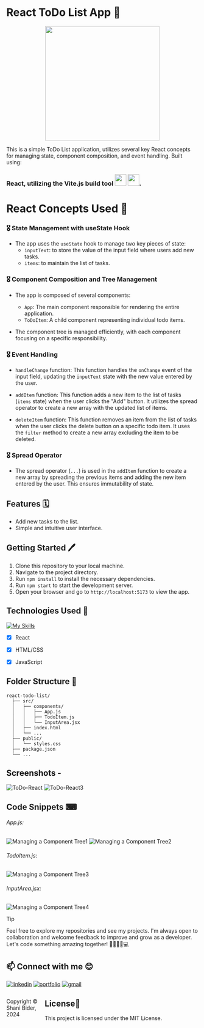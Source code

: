 # React ToDo List App 📆

<div align="center">
<img height="300px" src="https://github.com/shanibider/React-ToDo-List/assets/72359805/0ca5fdeb-4682-4a08-bf73-deb4ea824646">
</div>

This is a simple ToDo List application, utilizes several key React concepts for managing state, component composition, and event handling. Built using:
### React, utilizing the Vite.js build tool <img height=30px src="https://skillicons.dev/icons?i=react"> <img height=30px src="https://skillicons.dev/icons?i=vite">. 


# React Concepts Used 🥇
### 🎖 State Management with useState Hook

- The app uses the `useState` hook to manage two key pieces of state:
  - `inputText`: to store the value of the input field where users add new tasks.
  - `items`: to maintain the list of tasks.

### 🎖 Component Composition and Tree Management

- The app is composed of several components:
  - `App`: The main component responsible for rendering the entire application.
  - `ToDoItem`: A child component representing individual todo items.
  
- The component tree is managed efficiently, with each component focusing on a specific responsibility.

### 🎖 Event Handling

- `handleChange` function: This function handles the `onChange` event of the input field, updating the `inputText` state with the new value entered by the user.

- `addItem` function: This function adds a new item to the list of tasks (`items` state) when the user clicks the "Add" button. It utilizes the spread operator to create a new array with the updated list of items.

- `deleteItem` function: This function removes an item from the list of tasks when the user clicks the delete button on a specific todo item. It uses the `filter` method to create a new array excluding the item to be deleted.

### 🎖 Spread Operator

- The spread operator (`...`) is used in the `addItem` function to create a new array by spreading the previous items and adding the new item entered by the user. This ensures immutability of state.


## Features 🗓
- Add new tasks to the list.
- Simple and intuitive user interface.

## Getting Started 🖊

1. Clone this repository to your local machine.
2. Navigate to the project directory.
3. Run `npm install` to install the necessary dependencies.
4. Run `npm start` to start the development server.
5. Open your browser and go to `http://localhost:5173` to view the app.

## Technologies Used 🎯
[![My Skills](https://skillicons.dev/icons?i=js,react,html,css)](https://skillicons.dev)
- [x] React
- [x] HTML/CSS
- [x] JavaScript


## Folder Structure 📁

```
react-todo-list/
  ├── src/
  │   ├── components/
  │   │   ├── App.js
  │   │   ├── TodoItem.js
  │   │   └── InputArea.jsx
  │   ├── index.html
  │   └── ...
  ├── public/
  │   └── styles.css
  ├── package.json
  └── ...
```

## Screenshots - 
![ToDo-React](https://github.com/shanibider/React-ToDo-List/assets/72359805/49e025cc-a121-4fcd-9fa8-3e728c2a5e5f)
![ToDo-React3](https://github.com/shanibider/React-ToDo-List/assets/72359805/ee622b94-368d-4aaf-9254-aee776d9b897)

## Code Snippets ⌨
###### App.js:
![Managing a Component Tree1](https://github.com/shanibider/React-ToDo-List/assets/72359805/3edaac48-4517-43fb-afc3-41579ab4f473)
![Managing a Component Tree2](https://github.com/shanibider/React-ToDo-List/assets/72359805/9e822021-ff15-4bfb-8fe4-176d2f59348d)

###### TodoItem.js:
![Managing a Component Tree3](https://github.com/shanibider/React-ToDo-List/assets/72359805/f23f29fc-747f-4d3a-aeb1-e49b5beb9382)

###### InputArea.jsx:
![Managing a Component Tree4](https://github.com/shanibider/React-ToDo-List/assets/72359805/5cbd753f-c5d4-4495-896f-5841411f1ebe)

> [!TIP]
> Feel free to explore my repositories and see my projects. I'm always open to collaboration and welcome feedback to improve and grow as a developer. Let's code something amazing together! 🚀😊👩‍💻💻


## 📫 Connect with me 😊
[![linkedin](https://img.shields.io/badge/linkedin-0A66C2?style=for-the-badge&logo=linkedin&logoColor=white)](https://www.linkedin.com/in/shani-bider/)
[![portfolio](https://img.shields.io/badge/my_portfolio-000?style=for-the-badge&logo=ko-fi&logoColor=white)](https://shanibider.github.io/Portfolio/)
[![gmail](https://img.shields.io/badge/Gmail-D14836?style=for-the-badge&logo=gmail&logoColor=white)](mailto:shanibider@gmail.com)

<footer>
<p style="float:left; width: 20%;">
Copyright © Shani Bider, 2024
</p>
</footer>

## License📄

This project is licensed under the MIT License.
